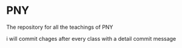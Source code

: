 # PNY
The repository for all the teachings of PNY

i will commit chages after every class with a detail commit message
